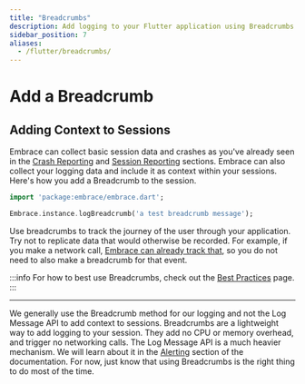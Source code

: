 ```yaml
---
title: "Breadcrumbs"
description: Add logging to your Flutter application using Breadcrumbs with the Embrace SDK
sidebar_position: 7
aliases:
  - /flutter/breadcrumbs/
---
```


# Add a Breadcrumb

## Adding Context to Sessions

Embrace can collect basic session data and crashes as you've already seen in the [Crash Reporting](/flutter/integration/crash-reporting) and [Session Reporting](/flutter/integration/session-reporting) sections.
Embrace can also collect your logging data and include it as context within your sessions.
Here's how you add a Breadcrumb to the session.

```dart
import 'package:embrace/embrace.dart';

Embrace.instance.logBreadcrumb('a test breadcrumb message');
```

Use breadcrumbs to track the journey of the user through your application. Try not to replicate data that would otherwise be recorded. For example, if you make a network call, [Embrace can already track that](/flutter/features/network-requests), so you do not need to also make a breadcrumb for that event.

:::info
For how to best use Breadcrumbs, check out the [Best Practices](/best-practices/breadcrumbs) page. 
:::

---

We generally use the Breadcrumb method for our logging and not the Log Message API to add context to sessions.
Breadcrumbs are a lightweight way to add logging to your session. They add no CPU or memory overhead, and trigger no networking calls.
The Log Message API is a much heavier mechanism. We will learn about it in the [Alerting](/flutter/integration/log-message-api) section of the documentation.
For now, just know that using Breadcrumbs is the right thing to do most of the time.
